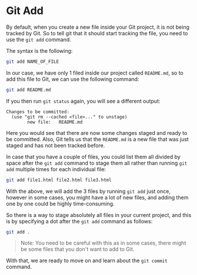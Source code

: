 # Git Add

By default, when you create a new file inside your Git project, it is not being tracked by Git. So to tell git that it should start tracking the file, you need to use the `git add` command.

The syntax is the following:

```bash
git add NAME_OF_FILE
```

In our case, we have only 1 filed inside our project called `README.md`, so to add this file to Git, we can use the following command:

```bash
git add README.md
```

If you then run `git status` again, you will see a different output:

```
Changes to be committed:
  (use "git rm --cached <file>..." to unstage)
        new file:   README.md
```

Here you would see that there are now some changes staged and ready to be committed. Also, Git tells us that the `README.md` is a new file that was just staged and has not been tracked before.

In case that you have a couple of files, you could list them all divided by space after the `git add` command to stage them all rather than running `git add` multiple times for each individual file:

```bash
git add file1.html file2.html file3.html
```

With the above, we will add the 3 files by running `git add` just once, however in some cases, you might have a lot of new files, and adding them one by one could be highly time-consuming. 

So there is a way to stage absolutely all files in your current project, and this is by specifying a dot after the `git add` command as follows:

```bash
git add .
```

> Note: You need to be careful with this as in some cases, there might be some files that you don't want to add to Git.

With that, we are ready to move on and learn about the `git commit` command.